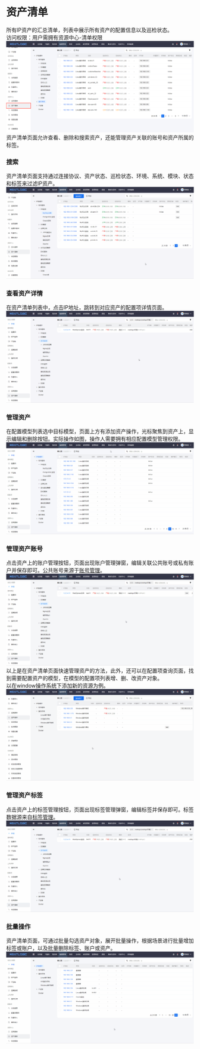 # 资产清单
所有IP资产的汇总清单，列表中展示所有资产的配置信息以及巡检状态。
<br>
访问权限：用户需拥有资源中心-清单权限
![](images/资产清单.png)
资产清单页面允许查看、删除和搜索资产，还能管理资产关联的账号和资产所属的标签。

### 搜索
资产清单页面支持通过连接协议、资产状态、巡检状态、环境、系统、模块、状态和标签来过滤IP资产。
![](images/资产清单_搜索.gif)

### 查看资产详情
在资产清单列表中，点击IP地址，跳转到对应资产的配置项详情页面。
![](images/资产清单_查看资产详情.gif)

### 管理资产
在配置模型列表选中目标模型，页面上方有添加资产操作，光标聚焦到资产上，显示编辑和删除按钮。实际操作如图，操作人需要拥有相应配置模型管理权限。
![](images/资产清单_管理ip资产.gif)

### 管理资产账号
点击资产上的账户管理按钮，页面出现账户管理弹窗，编辑关联公共账号或私有账户并保存即可。公共账号来源于[账号管理](../资源中心/账号管理.md)。
![](images/资产清单_管理资产账号.gif)
以上是在资产清单页面快速管理资产的方法，此外，还可以在配置项查询页面，找到需要配置资产的模型，在模型的配置项列表增、删、改资产对象。<br>
以在window操作系统下添加新的资源为例。
![](images/资产清单_配置项管理_添加资产.gif)

### 管理资产标签
点击资产上的标签管理按钮，页面出现标签管理弹窗，编辑标签并保存即可。标签数据源来自[标签管理](../资源中心/标签管理.md)。
![](images/资产清单_管理资产标签.gif)

### 批量操作
资产清单页面，可通过批量勾选资产对象，展开批量操作，根据场景进行批量增加标签或账户，以及批量删除标签、账户或资产。
![](images/资产清单_批量操作.gif)